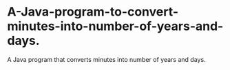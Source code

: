 # A-Java-program-to-convert-minutes-into-number-of-years-and-days.
A Java program that converts minutes into number of years and days.
